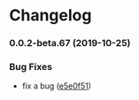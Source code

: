 # Changelog

### 0.0.2-beta.67 (2019-10-25)

### Bug Fixes

* fix a bug ([e5e0f51](https://github.com/xl-vision/xl-vision/commit/e5e0f51802235e4dd6a60323d6d452058e5f218a))
